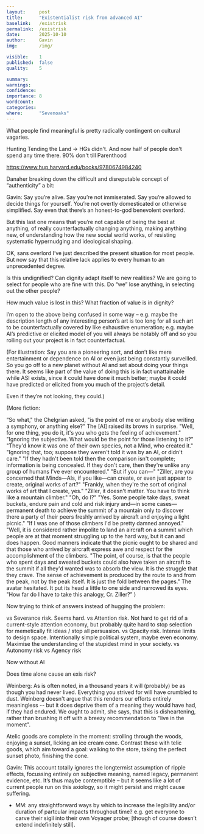 ```yaml
---
layout:     post
title:      "Existentialist risk from advanced AI"
baselink:   /existrisk
permalink:  /existrisk
date:       2025-10-10
author:     Gavin
img:        /img/

visible:    1
published:  false
quality:    5

summary:    
warnings: 	
confidence: 
importance: 8
wordcount:  
categories: 
where:      "Sevenoaks"
---
```


What people find meaningful is pretty radically contingent on cultural vagaries.

Hunting
Tending the Land -> HGs didn't. And now half of people don't spend any time there. 90% don't till
Parenthood


https://www.hup.harvard.edu/books/9780674984240

Danaher breaking down the difficult and disreputable concept of “authenticity” a bit:


Gavin: 
Say you’re alive. Say you’re not immiserated. Say you’re allowed to decide things for yourself. You’re not overtly domesticated or otherwise simplified. Say even that there’s an honest-to-god benevolent overlord. 

But this last one means that you’re not capable of being the best at anything, of really counterfactually changing anything, making anything new, of understanding how the new social world works, of resisting systematic hypernudging and ideological shaping.

OK, sans overlord I’ve just described the present situation for most people. But now say that this relative lack applies to every human to an unprecedented degree. 

Is this undignified? Can dignity adapt itself to new realities? We are going to select for people who are fine with this. Do “we” lose anything, in selecting out the other people?

How much value is lost in this? What fraction of value is in dignity?

I’m open to the above being confused in some way – e.g. maybe the description length of any interesting person’s art is too long for all such art to be counterfactually covered by like exhaustive enumeration; e.g. maybe AI’s predictive or elicited model of you will always be notably off and so you rolling out your project is in fact counterfactual.


(For illustration: Say you are a pioneering sort, and don’t like mere entertainment or dependence on AI or even just being constantly surveilled. So you go off to a new planet without AI and set about doing your things there. It seems like part of the value of doing this is in fact unattainable while ASI exists, since it could have done it much better; maybe it could have predicted or elicited from you much of the project’s detail.

Even if they’re not looking, they could.)


(More fiction:

“So what," the Chelgrian asked, "is the point of me or anybody else writing a symphony, or anything else?"
The [AI] raised its brows in surprise. "Well, for one thing, you do it, it's you who gets the feeling of achievement."
"Ignoring the subjective. What would be the point for those listening to it?"
"They'd know it was one of their own species, not a Mind, who created it."
"Ignoring that, too; suppose they weren't told it was by an AI, or didn't care."
"If they hadn't been told then the comparison isn't complete; information is being concealed. If they don't care, then they're unlike any group of humans I've ever encountered."
"But if you can—"
"Ziller, are you concerned that Minds—AIs, if you like—can create, or even just appear to create, original works of art?"
"Frankly, when they're the sort of original works of art that I create, yes."
"Ziller, it doesn't matter. You have to think like a mountain climber."
"Oh, do I?"
"Yes. Some people take days, sweat buckets, endure pain and cold and risk injury and—in some cases—permanent death to achieve the summit of a mountain only to discover there a party of their peers freshly arrived by aircraft and enjoying a light picnic."
"If I was one of those climbers I'd be pretty damned annoyed."
"Well, it is considered rather impolite to land an aircraft on a summit which people are at that moment struggling up to the hard way, but it can and does happen. Good manners indicate that the picnic ought to be shared and that those who arrived by aircraft express awe and respect for the accomplishment of the climbers.
"The point, of course, is that the people who spent days and sweated buckets could also have taken an aircraft to the summit if all they'd wanted was to absorb the view. It is the struggle that they crave. The sense of achievement is produced by the route to and from the peak, not by the peak itself. It is just the fold between the pages." The avatar hesitated. It put its head a little to one side and narrowed its eyes. "How far do I have to take this analogy, Cr. Ziller?”
)

Now trying to think of answers instead of hugging the problem:

vs Severance risk. Seems hard.
vs Attention risk. Not hard to get rid of a current-style attention economy, but probably quite hard to stop selection for memetically fit ideas / stop all persuasion.
vs Opacity risk. Intense limits to design space. Intentionally simple political system, maybe even economy. Maximise the understanding of the stupidest mind in your society.
vs Autonomy risk
vs Agency risk



Now without AI

Does time alone cause an exis risk?

Weinberg:
As is often noted, in a thousand years it will (probably) be as though you had never lived. Everything you strived for will have crumbled to dust. Weinberg doesn't argue that this renders our efforts entirely meaningless -- but it does deprive them of a meaning they would have had, if they had endured. We ought to admit, she says, that this is disheartening, rather than brushing it off with a breezy recommendation to "live in the moment".

Atelic goods are complete in the moment: strolling through the woods, enjoying a sunset, licking an ice cream cone. Contrast these with telic goods, which aim toward a goal: walking to the store, taking the perfect sunset photo, finishing the cone.


Gavin: This account totally ignores the longtermist assumption of ripple effects, focussing entirely on subjective meaning, named legacy, permanent evidence, etc. It’s thus maybe contemptible – but it seems like a lot of current people run on this axiology, so it might persist and might cause suffering. 

- MM: any straightforward ways by which to increase the legibility and/or duration of partcular impacts throughout time? e.g. get everyone to carve their sigil into their own Voyager probe; [though of course doesn’t extend indefinitely still].  
